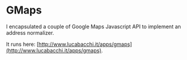 # GMaps

I encapsulated a couple of Google Maps Javascript API to implement an address normalizer.

It runs here: [http://www.lucabacchi.it/apps/gmaps](http://www.lucabacchi.it/apps/gmaps).